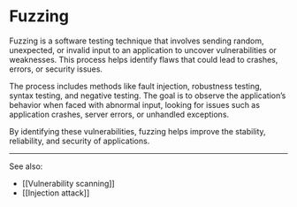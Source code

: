 
# Fuzzing

Fuzzing is a software testing technique that involves sending random, unexpected, or invalid input to an application to uncover vulnerabilities or weaknesses. This process helps identify flaws that could lead to crashes, errors, or security issues.

The process includes methods like fault injection, robustness testing, syntax testing, and negative testing. The goal is to observe the application’s behavior when faced with abnormal input, looking for issues such as application crashes, server errors, or unhandled exceptions.

By identifying these vulnerabilities, fuzzing helps improve the stability, reliability, and security of applications.

---

See also:

- [[Vulnerability scanning]]
- [[Injection attack]]